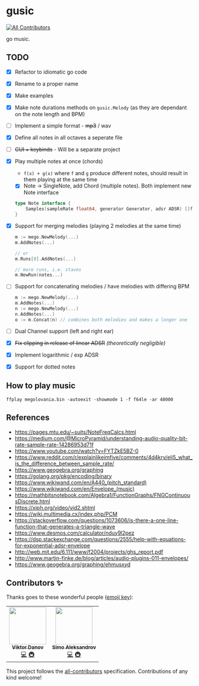 # gusic
<!-- ALL-CONTRIBUTORS-BADGE:START - Do not remove or modify this section -->
[![All Contributors](https://img.shields.io/badge/all_contributors-2-orange.svg?style=flat-square)](#contributors-)
<!-- ALL-CONTRIBUTORS-BADGE:END -->

go music.

## TODO

- [x] Refactor to idiomatic go code
- [x] Rename to a proper name
- [x] Make examples
- [x] Make note durations methods on `gusic.Melody` (as they are dependant on the note length and BPM)
- [ ] Implement a simple format - ~~mp3~~ / wav
- [x] Define all notes in all octaves a seperate file
- [ ] ~~GUI + keybinds~~ - Will be a separate project
- [x] Play multiple notes at once (chords)
  - `f(x) + g(x)` where `f` and `g` produce different notes, should result in them playing at the same time
  - [x] Note -> SingleNote, add Chord (multiple notes). Both implement new Note interface
  ```go
  type Note interface {
      Samples(sampleRate float64, generator Generator, adsr ADSR) []float64
  }

  ```
- [x] Support for merging melodies (playing 2 melodies at the same time)
  ```go
  m := mego.NewMelody(...)
  m.AddNotes(...)
  
  // or
  m.Runs[0].AddNotes(...)

  // more runs, i.e. staves 
  m.NewRun(notes...)
  ```
- [ ] Support for concatenating melodies / have melodies with differing BPM
  ```go
  m := mego.NewMelody(...)
  m.AddNotes(...)
  n := mego.NewMelody(...)
  n.AddNotes(...)
  o := m.Concat(n) // combines both melodies and makes a longer one
  ```
- [ ] Dual Channel support (left and right ear)
- [x] ~~Fix clipping in release of linear ADSR~~  _(theoretically negligible)_
- [x] Implement logarithmic / exp ADSR
- [x] Support for dotted notes


## How to play music

```console
ffplay megolovania.bin -autoexit -showmode 1 -f f64le -ar 48000
```

## References

- <https://pages.mtu.edu/~suits/NoteFreqCalcs.html>
- <https://medium.com/@MicroPyramid/understanding-audio-quality-bit-rate-sample-rate-14286953d71f>
- <https://www.youtube.com/watch?v=FYTZkE5BZ-0>
- <https://www.reddit.com/r/explainlikeimfive/comments/4d4krv/eli5_what_is_the_difference_between_sample_rate/>
- <https://www.geogebra.org/graphing>
- <https://golang.org/pkg/encoding/binary>
- <https://www.wikiwand.com/en/A440_(pitch_standard)>
- <https://www.wikiwand.com/en/Envelope_(music)>
- <https://mathbitsnotebook.com/Algebra1/FunctionGraphs/FNGContinuousDiscrete.html>
- <https://xiph.org/video/vid2.shtml>
- <https://wiki.multimedia.cx/index.php/PCM>
- <https://stackoverflow.com/questions/1073606/is-there-a-one-line-function-that-generates-a-triangle-wave>
- <https://www.desmos.com/calculator/nduy9l2pez>
- <https://dsp.stackexchange.com/questions/2555/help-with-equations-for-exponential-adsr-envelope>
- <http://web.mit.edu/6.111/www/f2004/projects/ghs_report.pdf>
- <http://www.martin-finke.de/blog/articles/audio-plugins-011-envelopes/>
- <https://www.geogebra.org/graphing/ehmusxyd>

## Contributors ✨

Thanks goes to these wonderful people ([emoji key](https://allcontributors.org/docs/en/emoji-key)):

<!-- ALL-CONTRIBUTORS-LIST:START - Do not remove or modify this section -->
<!-- prettier-ignore-start -->
<!-- markdownlint-disable -->
<table>
  <tr>
    <td align="center"><a href="https://viktordanov.me"><img src="https://avatars1.githubusercontent.com/u/7188510?v=4" width="100px;" alt=""/><br /><sub><b>Viktor Danov</b></sub></a><br /><a href="https://github.com/fr3fou/gusic/commits?author=viktordanov" title="Code">💻</a> <a href="#infra-viktordanov" title="Infrastructure (Hosting, Build-Tools, etc)">🚇</a></td>
    <td align="center"><a href="https://simo.sh"><img src="https://avatars1.githubusercontent.com/u/1344906?v=4" width="100px;" alt=""/><br /><sub><b>Simo Aleksandrov</b></sub></a><br /><a href="https://github.com/fr3fou/gusic/commits?author=fr3fou" title="Code">💻</a> <a href="#infra-fr3fou" title="Infrastructure (Hosting, Build-Tools, etc)">🚇</a></td>
  </tr>
</table>

<!-- markdownlint-enable -->
<!-- prettier-ignore-end -->
<!-- ALL-CONTRIBUTORS-LIST:END -->

This project follows the [all-contributors](https://github.com/all-contributors/all-contributors) specification. Contributions of any kind welcome!